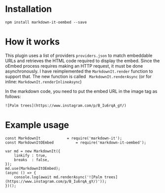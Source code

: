 # Installation
`npm install markdown-it-oembed --save`

# How it works
This plugin uses a list of providers `providers.json` to match embeddable URLs and retrieves the HTML code required to display the embed.
Since the oEmbed process requires making an HTTP request, it must be done asynchronously. I have reimplemented the `MarkdownIt.render` function to support that. The new function is called ` MarkdownIt.renderAsync` (or for inline:
`MarkdownIt.renderInlineAsync`)

In the markdown code, you need to put the embed URL in the image tag as follows:

`![Palm trees](https://www.instagram.com/p/B_Iu6rqA_gY/)`

# Example usage
```
const MarkdownIt 			= require('markdown-it');
const MarkdownItOEmbed 			= require('markdown-it-oembed');

var md = new MarkdownIt({
	linkify	: true,
	breaks	: false,
});
md.use(MarkdownItOEmbed);
(async () => {
	console.log(await md.renderAsync('![Palm trees](https://www.instagram.com/p/B_Iu6rqA_gY/)'));
})();
```
